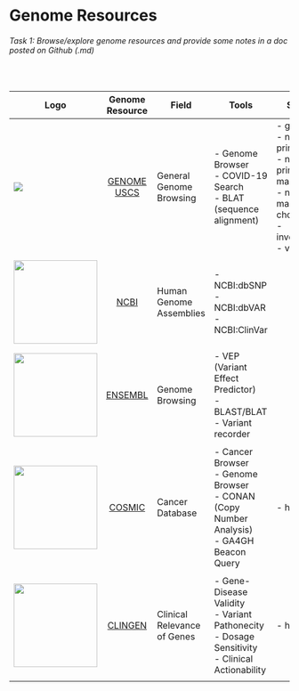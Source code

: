 # Genome Resources  

###### Task 1: Browse/explore genome resources and provide some notes in a doc posted on Github (.md)  
<br/>


Logo | **Genome Resource** | Field | Tools | Species |
---- | :-----------------: | ----- | ----- | ------- | 
![](http://genome.ucsc.edu/images/ucscHelixLogo.png) | [GENOME USCS](http://genome.ucsc.edu/) | General Genome Browsing | - Genome Browser <br> - COVID-19 Search <br> - BLAT (sequence alignment) <br> | - great apes <br> - non-ape primates <br> - non-primate mammals <br> - non-mammal chordates <br> - invertebrates <br> - viruses |
|||||
<img src="https://upload.wikimedia.org/wikipedia/commons/0/07/US-NLM-NCBI-Logo.svg" width="150" height="150" />|[NCBI](www.ncbi.nlm.nih.gov/projects/genome/guide/human/) | Human Genome Assemblies | - NCBI:dbSNP <br> - NCBI:dbVAR <br> - NCBI:ClinVar|
|||||
<img src="https://www.sanger.ac.uk/wp-content/uploads/ensembl_1.gif" width="150" height="150" />|[ENSEMBL](http://www.ensembl.org/Homo_sapiens/Info/Index) | Genome Browsing | - VEP (Variant Effect Predictor) <br> - BLAST/BLAT <br> - Variant recorder |
|||||
<img src="https://cancer.sanger.ac.uk/images/domain_logos/cosmic_domain_mono_60x60.png" width="150" height="150" />|[COSMIC](https://cancer.sanger.ac.uk/cosmic) | Cancer Database | - Cancer Browser <br> - Genome Browser <br> - CONAN (Copy Number Analysis) <br> - GA4GH Beacon Query | - human |
|||||
<img src="https://clinicalgenome.org/site/templates/resources/img/logo/logo-clinical-genome-logo-vector.svg" width="150" height="150" />|[CLINGEN](clinicalgenome.org) | Clinical Relevance of Genes | - Gene-Disease Validity <br> - Variant Pathonecity <br> - Dosage Sensitivity <br> - Clinical Actionability | - human |
|||||

